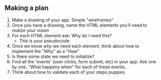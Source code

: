 ## Making a plan
1) Make a drawing of your app. Simple "wireframes"
2) Once you have a drawing, name the HTML elements you'll need to realize your vision
3) For each HTML element ask: Why do I need this?
    - This is your pseudocode
4) Once we know _why_ we need each element, think about how to implement the "Why" as a "How"
5) Is there some state we need to initialize?
6) Find all the 'events' (user clicks, form submit, etc) in your app. Ask one by one, "What happens when" for each of these events.
7) Think about how to validate each of your steps
puppies
